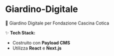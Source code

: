 # Giardino-Digitale

🌱 Giardino Digitale per Fondazione Cascina Cotica

✨ **Tech Stack:**

- Costruito con **Payload CMS**
- Utilizza **React** e **Next.js**
